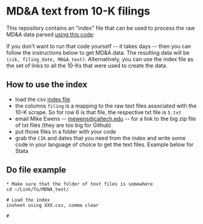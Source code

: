 # MD&A text from 10-K filings

This repository contains an "index" file that can be used to process the raw MD&A data parsed [using this code](https://github.com/apodobytko/10K-MDA-Section):   

If you don't want to run that code yourself -- it takes days -- then you can follow the instructions below to get MD&A data.  The resulting data will be `(cik, filing_date, MD&A_text)`.  Alternatively, you can use the index file as the set of links to all the 10-Ks that were used to create the data. 

## How to use the index

- load the csv [index file](LINK)
- the columns `filing` is a mapping to the raw text files associated with the 10-K scrape.   So for row 6 is that file, the respective txt file is `5.txt`
- email Mike Ewens -- mewens@caltech.edu -- for a link to the big zip file of txt files (they are too big for Github)
- put those files in a folder with your code
- grab the `CIK` and dates that you need from the index and write some code in your language of choice to get the text files.  Example below for Stata

## Do file example

```
* Make sure that the folder of text files is somewhere 
cd ~/Link/To/MDNA_text/

# Load the index
insheet using XXX.csv, comma clear

# 

```
